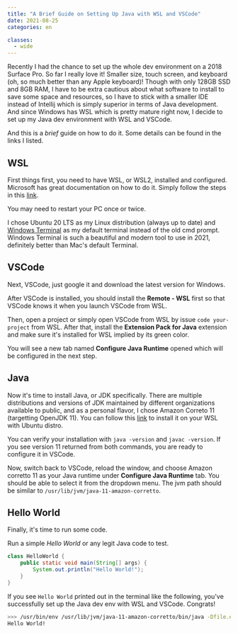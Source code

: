 ```yaml
---
title: "A Brief Guide on Setting Up Java with WSL and VSCode"
date: 2021-08-25
categories: en

classes:
  - wide
---
```


Recently I had the chance to set up the whole dev environment on a 2018 Surface Pro. So far I really love it! Smaller size, touch screen, and keyboard (oh, so much better than any Apple keyboard)! Though with only 128GB SSD and 8GB RAM, I have to be extra cautious about what software to install to save some space and resources, so I have to stick with a smaller IDE instead of Intellij which is simply superior in terms of Java development. And since Windows has WSL which is pretty mature right now, I decide to set up my Java dev environment with WSL and VSCode.

And this is a *brief* guide on how to do it. Some details can be found in the links I listed.

## WSL

First things first, you need to have WSL, or WSL2, installed and configured. Microsoft has great documentation on how to do it. Simply follow the steps in this [link](https://docs.microsoft.com/en-us/windows/wsl/install-win10).

You may need to restart your PC once or twice.

I chose Ubuntu 20 LTS as my Linux distribution (always up to date) and [Windows Terminal](https://www.microsoft.com/en-us/p/windows-terminal/9n0dx20hk701?activetab=pivot:overviewtab) as my default terminal instead of the old cmd prompt. Windows Terminal is such a beautiful and modern tool to use in 2021, definitely better than Mac's default Terminal.

## VSCode

Next, VSCode, just google it and download the latest version for Windows.

After VSCode is installed, you should install the **Remote - WSL** first so that VSCode knows it when you launch VSCode from WSL.

Then, open a project or simply open VSCode from WSL by issue `code your-project` from WSL. After that, install the **Extension Pack for Java** extension and make sure it's installed for WSL implied by its green color.

You will see a new tab named **Configure Java Runtime** opened which will be configured in the next step.

## Java

Now it's time to install Java, or JDK specifically. There are multiple distributions and versions of JDK maintained by different organizations available to public, and as a personal flavor, I chose Amazon Correto 11 (targetting OpenJDK 11). You can follow this [link](https://docs.aws.amazon.com/corretto/latest/corretto-11-ug/generic-linux-install.html) to install it on your WSL with Ubuntu distro.

You can verify your installation with `java -version` and `javac -version`. If you see version 11 returned from both commands, you are ready to configure it in VSCode.

Now, switch back to VSCode, reload the window, and choose Amazon corretto 11 as your Java runtime under **Configure Java Runtime** tab. You should be able to select it from the dropdown menu. The jvm path should be similar to `/usr/lib/jvm/java-11-amazon-corretto`.

## Hello World

Finally, it's time to run some code.

Run a simple *Hello World* or any legit Java code to test.

```Java
class HelloWorld {
    public static void main(String[] args) {
        System.out.println("Hello World!");
    }
}
```

If you see `Hello World` printed out in the terminal like the following, you've successfully set up the Java dev env with WSL and VSCode. Congrats!

```bash
>>> /usr/bin/env /usr/lib/jvm/java-11-amazon-corretto/bin/java -Dfile.encoding=UTF-8 -cp /home/me/.vscode-server/data/User/workspaceStorage/eb4d70c17ac883444bf6265d01bc83fe/redhat.java/jdt_ws/hello-world_11bb32c8/bin HelloWorld 
Hello World!
```
